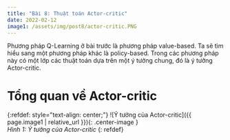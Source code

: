 ```yaml
---
title: "Bài 8: Thuật toán Actor-critic"
date: 2022-02-12
image1: /assets/img/post8/actor-critic.PNG
---
```


Phương pháp Q-Learning ở bài trước là phương pháp value-based. Ta sẽ tìm hiểu sang một phương pháp khác là policy-based. Trong các phương pháp này có một lớp các thuật toán dựa trên một ý tưởng chung, đó là ý tưởng Actor-critic. 
# Tổng quan về Actor-critic

{:refdef: style="text-align: center;"}
  ![Ý tưởng của Actor-critic]({{ page.image1 | relative_url }}){: .center-image }  
  *Hình 1: Ý tưởng của Actor-critic* 
{: refdef}


<script type="text/x-mathjax-config">
    MathJax.Hub.Config({
      tex2jax: {
        skipTags: ['script', 'noscript', 'style', 'textarea', 'pre'],
        inlineMath: [['$','$']]
      }
    });
  </script>
<script src="https://cdn.mathjax.org/mathjax/latest/MathJax.js?config=TeX-AMS-MML_HTMLorMML" type="text/javascript"></script>

